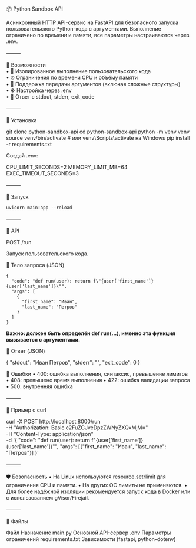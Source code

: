 📦 Python Sandbox API

Асинхронный HTTP API-сервис на FastAPI для безопасного запуска пользовательского Python-кода с аргументами. Выполнение
ограничено по времени и памяти, все параметры настраиваются через .env.

⸻

🚀 Возможности \
• 🔐 Изолированное выполнение пользовательского кода \
• ⏱ Ограничения по времени CPU и объёму памяти \
• 🧠 Поддержка передачи аргументов (включая сложные структуры) \
• ⚙️ Настройка через .env \
• 🧾 Ответ с stdout, stderr, exit_code

⸻

🔧 Установка

git clone python-sandbox-api
cd python-sandbox-api
python -m venv venv
source venv/bin/activate # или venv\Scripts\activate на Windows
pip install -r requirements.txt

Создай .env:

CPU_LIMIT_SECONDS=2
MEMORY_LIMIT_MB=64
EXEC_TIMEOUT_SECONDS=3

⸻

🏁 Запуск

```
uvicorn main:app --reload

```

⸻

📡 API

POST /run

Запуск пользовательского кода.

🔸 Тело запроса (JSON)

```
{
  "code": "def run(user): return f\"{user['first_name']} {user['last_name']}\"",
  "args": [
    {
      "first_name": "Иван",
      "last_name": "Петров"
    }
  ]
}
```

**Важно: должен быть определён def run(...), именно эта функция вызывается с аргументами.**

🔸 Ответ (JSON)

{
"stdout": "Иван Петров",
"stderr": "",
"exit_code": 0
}

🔸 Ошибки
• 400: ошибка выполнения, синтаксис, превышение лимитов
• 408: превышено время выполнения
• 422: ошибка валидации запроса
• 500: внутренняя ошибка

⸻

🧪 Пример с curl

curl -X POST http://localhost:8000/run \
-H "Authorization: Basic c2FuZGJveDpzZWNyZXQxMjM=" \
-H "Content-Type: application/json" \
-d '{
"code": "def run(user): return f\"{user[\'first_name\']} {user[\'last_name\']}\"",
"args": [{"first_name": "Иван", "last_name": "Петров"}]
}'

⸻

🛡 Безопасность
• На Linux используются resource.setrlimit для ограничения CPU и памяти.
• На других ОС лимиты не применяются.
• Для более надёжной изоляции рекомендуется запуск кода в Docker или с использованием gVisor/Firejail.

⸻

📂 Файлы

Файл Назначение
main.py Основной API-сервер
.env Параметры ограничений
requirements.txt Зависимости (fastapi, python-dotenv)

